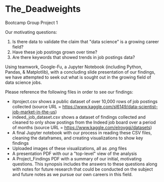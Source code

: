# The_Deadweights
Bootcamp Group Project 1

Our motivating questions:
1) Is there data to validate the claim that "data science" is a growing career field? 
2) Have these job postings grown over time? 
3) Are there keywords that showed trends in job postings data?

Using teamwork, Google-Fu, a Jupyter Notebook (including Python, Pandas, & Matplotlib), with a concluding slide presentation of our findings, we have attempted to seek out what is sought out in the growing field of data science jobs.

Please reference the following files in order to see our findings:
- itproject.csv shows a public dataset of over 10,000 rows of job postings collected (source URL = https://www.kaggle.com/sl6149/data-scientist-job-market-in-the-us)
- indeed_job_dataset.csv shows a dataset of findings collected and cleaned to only show postings from the Indeed job board over a period of months (source URL = https://www.kaggle.com/elroyggj/datasets)
- A final Jupyter notebook with our process in reading these CSV files, cleaning the dataframes, and creating visualizations to show key findings
- Uploaded images of these visualizations, all as .png files
- A presentation PDF with our a "top-level" view of the analysis
- A Project_Findings PDF with a summary of our initial, motivating questions. This synopsis includes the answers to these questions along with notes for future research that could be conducted on the subject and future notes as we pursue our own careers in this field.
